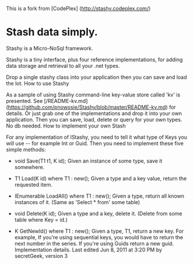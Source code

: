 
This is a fork from [CodePlex] (http://stashy.codeplex.com/)

Stash data simply.
==================

Stashy is a Micro-NoSql framework.

Stashy is a tiny interface, plus four reference implementations, for adding data storage and retrieval to all your .net types.

Drop a single stashy class into your application then you can save and load the lot.
How to use Stashy

As a sample of using Stashy command-line key-value store called 'kv' is presented. See [/README-kv.md] (https://github.com/pnowosie/Stashy/blob/master/README-kv.md) for details.
Or just grab one of the implementations and drop it into your own application.
Then you can save, load, delete or query for your own types. No db needed.
How to implement your own Stash

For any implementation of IStashy, you need to tell it what type of Keys you will use -- for example Int or Guid.
Then you need to implement these five simple methods:

 * void Save<T1>(T1 t1, K id);
Given an instance of some type, save it somewhere.

 * T1 Load<T1>(K id) where T1 : new();
Given a type and a key value, return the requested item.

 * IEnumerable<T1> LoadAll<T1>() where T1 : new();
Given a type, return all known instances of it. (Same as 'Select * from' some table)

 * void Delete<T1>(K id);
Given a type and a key, delete it. (Delete from some table where Key = id.)

 * K GetNewId<T1>() where T1 : new();
Given a type, T1, return a new key. For example, If you're using sequential keys, you would have to return the next number in the series. If you're using Guids return a new guid. Implementation details.
Last edited Jun 8, 2011 at 3:20 PM by secretGeek, version 3
